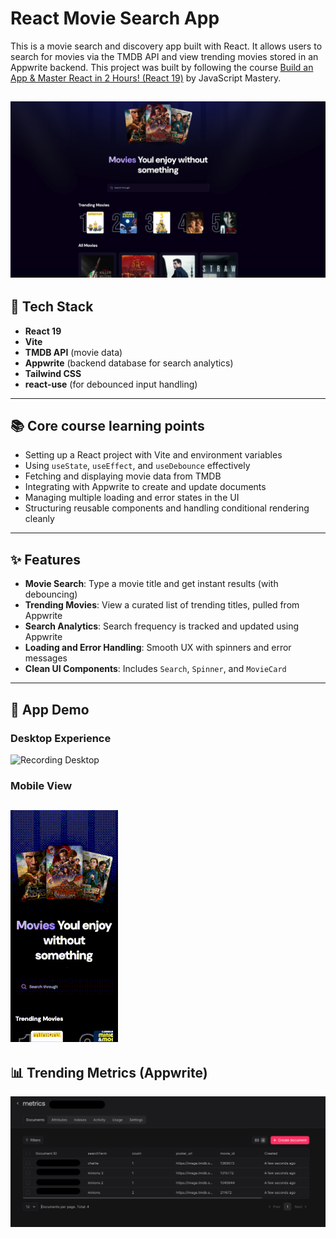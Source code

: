 # React Movie Search App

This is a movie search and discovery app built with React. It allows users to search for movies via the TMDB API and view trending movies stored in an Appwrite backend. This project was built by following the course [Build an App & Master React in 2 Hours! (React 19)](https://jsm.dev) by JavaScript Mastery.

![Desktop Screenshot](public/app%20screenshots/desktop_ss.png)
---

## 🔧 Tech Stack

- **React 19** 
- **Vite** 
- **TMDB API** (movie data)
- **Appwrite** (backend database for search analytics)
- **Tailwind CSS** 
- **react-use** (for debounced input handling)

---

## 📚 Core course learning points


- Setting up a React project with Vite and environment variables
- Using `useState`, `useEffect`, and `useDebounce` effectively
- Fetching and displaying movie data from TMDB
- Integrating with Appwrite to create and update documents
- Managing multiple loading and error states in the UI
- Structuring reusable components and handling conditional rendering cleanly

---

## ✨ Features

- **Movie Search**: Type a movie title and get instant results (with debouncing)
- **Trending Movies**: View a curated list of trending titles, pulled from Appwrite
- **Search Analytics**: Search frequency is tracked and updated using Appwrite
- **Loading and Error Handling**: Smooth UX with spinners and error messages
- **Clean UI Components**: Includes `Search`, `Spinner`, and `MovieCard`

---


## 🎥 App Demo

### Desktop Experience

![Recording Desktop](public/app%20screenshots/Recoding_Desktop.gif)

### Mobile View

![Mobile Recording](public/app%20screenshots/Recoding_Mobile.gif)
---

## 📊 Trending Metrics (Appwrite)

  ![Metrics Screenshot](public/app%20screenshots/metrics_ss.png)

